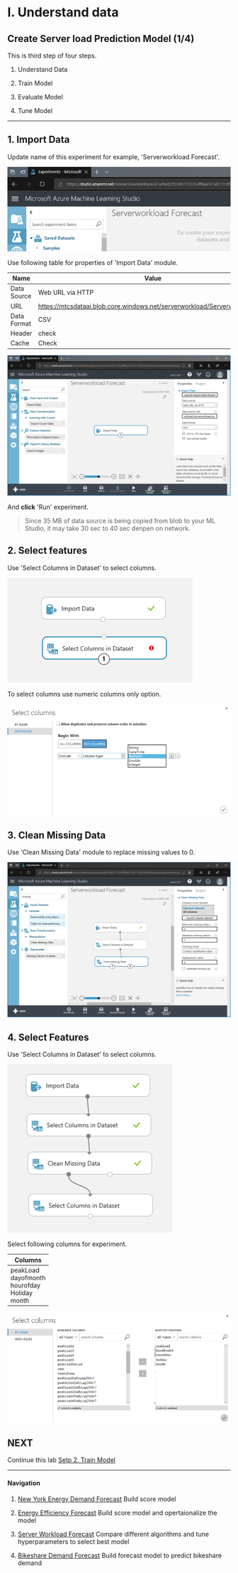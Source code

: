 # I. Understand data

## Create Server load Prediction Model (1/4)

This is third step of four steps.

1. Understand Data

1. Train Model

1. Evaluate Model

1. Tune Model

***

## 1. Import Data 

Update name of this experiment for example, 'Serverworkload Forecast'.

![import data](../images/40.png)

Use following table for properties of 'Import Data' module.

|Name|Value|
|---|---|
|Data Source|Web URL via HTTP|
|URL|https://mtcsdataai.blob.core.windows.net/serverworkload/Serverworkload.csv|
|Data Format|CSV|
|Header|check|
|Cache|Check|

![import data](../images/41.png)

And __click__ 'Run' experiment.

> Since 35 MB of data source is being copied from  blob to your ML Studio, it may take 30 sec to 40 sec denpen on network.

## 2. Select features

Use 'Select Columns in Dataset' to select columns.

![import data](../images/42.01.png)


To select columns use numeric columns only option.

![import data](../images/42.02.png)


## 3. Clean Missing Data

Use 'Clean Missing Data' module to replace missing values to 0.

![import data](../images/43.png)

## 4. Select Features

Use 'Select Columns in Dataset' to select columns.

![import data](../images/43.01.png)

Select following columns for experiment.

|Columns|
|---|
|peakLoad<br/>dayofmonth<br/>hourofday<br/>Holiday<br/>month|

![import data](../images/43.02.png)

## NEXT
Continue this lab [Setp 2. Train Model](./03.02.TrainModel.md)

--- 

#### Navigation

1. <a href="https://github.com/xlegend1024/az-mlstudio-hol/blob/master/NYCEnergyForecast/01.01.NYCEnergyForecast.md" target="_blank">New York Energy Demand Forecast</a>
Build score model

1. <a href="https://github.com/xlegend1024/az-mlstudio-hol/blob/master/EnergyEfficiency/02.01.EnergyEfficiency.md" target="_blank">Energy Efficiency Forecast</a>
Build score model and opertaionalize the model

1. <a href="https://github.com/xlegend1024/az-mlstudio-hol/blob/master/ServerWorkloadForecast/03.01.ServerWorkLoadForecast.md" target="_blank">Server Workload Forecast</a>
Compare different algorithms and tune hyperparameters to select best model 

1. <a href="https://github.com/xlegend1024/az-mlstudio-hol/blob/master/ServerWorkloadForecast/04.01.BikeshareDemandForecast.md" target="_blank">Bikeshare Demand Forecast</a>
Build forecast model to predict bikeshare demand